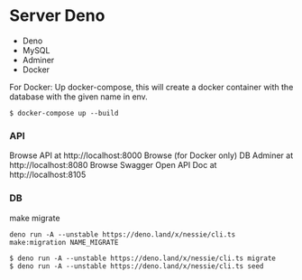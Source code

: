# Server Deno
 - Deno
 - MySQL
 - Adminer
 - Docker


For Docker: Up docker-compose, this will create a docker container with the database with the given name in env.
```
$ docker-compose up --build
```

### API

Browse API at http://localhost:8000
Browse (for Docker only) DB Adminer at http://localhost:8080
Browse Swagger Open API Doc at http://localhost:8105


### DB
make migrate
```
deno run -A --unstable https://deno.land/x/nessie/cli.ts make:migration NAME_MIGRATE
```

```
$ deno run -A --unstable https://deno.land/x/nessie/cli.ts migrate
$ deno run -A --unstable https://deno.land/x/nessie/cli.ts seed
```

